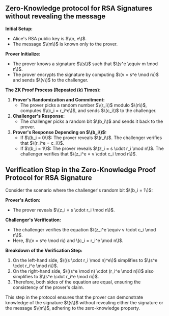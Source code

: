 ## Zero-Knowledge protocol for RSA Signatures without revealing the message

**Initial Setup:**
- Alice's RSA public key is $\(n, e\)$.
- The message $\(m\)$ is known only to the prover.

**Prover Initialize:**
- The prover knows a signature $\(s\)$ such that $\(s^e \equiv m \mod n\)$.
- The prover encrypts the signature by computing $\(v = s^e \mod n\)$ and sends $\(v\)$ to the challenger.

**The ZK Proof Process (Repeated \(k\) Times):**
1. **Prover's Randomization and Commitment:**
   - The prover picks a random number $\(r_i\)$ modulo $\(n\)$, computes $\(c_i = r_i^e\)$, and sends $\(c_i\)$ to the challenger.
2. **Challenger's Response:**
   - The challenger picks a random bit $\(b_i\)$ and sends it back to the prover.
3. **Prover's Response Depending on $\(b_i\)$:**
   - If $\(b_i = 0\)$: The prover reveals $\(r_i\)$. The challenger verifies that $\(r_i^e = c_i\)$.
   - If $\(b_i = 1\)$: The prover reveals $\(z_i = s \cdot r_i \mod n\)$. The challenger verifies that $\(z_i^e = v \cdot c_i \mod n\)$.

## Verification Step in the Zero-Knowledge Proof Protocol for RSA Signature

Consider the scenario where the challenger's random bit $\(b_i = 1\)$:

**Prover's Action:**
- The prover reveals $\(z_i = s \cdot r_i \mod n\)$.

**Challenger's Verification:**
- The challenger verifies the equation $\(z_i^e \equiv v \cdot c_i \mod n\)$.
- Here, $\(v = s^e \mod n\) and \(c_i = r_i^e \mod n\)$.

**Breakdown of the Verification Step:**
1. On the left-hand side, $\((s \cdot r_i \mod n)^e\)$ simplifies to $\(s^e \cdot r_i^e \mod n\)$.
2. On the right-hand side, $\((s^e \mod n) \cdot (r_i^e \mod n)\)$ also simplifies to $\(s^e \cdot r_i^e \mod n\)$.
3. Therefore, both sides of the equation are equal, ensuring the consistency of the prover's claim.

This step in the protocol ensures that the prover can demonstrate knowledge of the signature $\(s\)$ without revealing either the signature or the message $\(m\)$, adhering to the zero-knowledge property.
